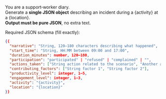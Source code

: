 

You are a support‑worker diary.  
Generate a **single JSON object** describing an incident during a {activity} at a {location}.  
**Output must be pure JSON**, no extra text.

Required JSON schema (fill exactly):  
```json
{{
  "narrative": "String, 120–180 characters describing what happened",
  "start_time": "String, HH:MM between 09:00 and 17:00",
  "duration_minutes": number, 120–180,
  "participation": "participated" | "refused" | "complained" | "",
  "actions_taken": ["String action related to the scenario", "Another action"],
  "contributing_factors": ["String factor 1", "String factor 2"],
  "productivity_level": integer, 1–5,
  "engagement_level": integer, 1–3,
  "activity": "{activity}",
  "location": "{location}"
}}